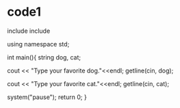 # code1
include <iostream>
include <string>

using namespace std;

int main(){
  string dog, cat;
  
  cout << "Type your favorite dog."<<endl;
  getline(cin, dog);
  
  cout << "Type your favorite cat."<<endl;
  getline(cin, cat);






  system("pause");
  return 0;
}
